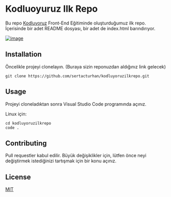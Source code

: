 # Kodluoyuruz Ilk Repo
Bu repo [Kodluyoruz](https://Kodluyoruz.org) Front-End Eğitiminde oluşturduğumuz ilk repo. İçerisinde bir adet README dosyası, bir adet de index.html barındırıyor.

[![image](https://r.resimlink.com/Jcr0omwuK2.png)](https://resimlink.com/Jcr0omwuK2)

## Installation

Öncelikle projeyi clonelayın. (Buraya sizin reponuzdan aldığınız link gelecek)
```
git clone https://github.com/sertacturhan/kodluyoruzilkrepo.git
```
## Usage

Projeyi cloneladıktan sonra Visual Studio Code programında açınız.

Linux için:
```
cd kodluyoruzilkrepo
code .
```
## Contributing

Pull requestler kabul edilir. Büyük değişiklikler için, lütfen önce neyi değiştirmek istediğinizi tartışmak için bir konu açınız.
## License

[MIT](https://choosealicense.com/licenses/mit/)